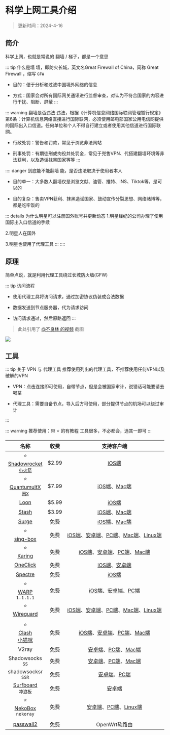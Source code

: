 # 科学上网工具介绍

> 更新时间：2024-4-16


## 简介

科学上网，也就是常说的 翻墙 / 梯子，都是一个意思


::: tip 什么是墙
墙，即防火长城，英文名Great Firewall of China，简称 Great Firewall ，缩写 `GFW`

* 目的：便于分析和过滤中国境外网络的信息

* 方式：国家会对所有国际网关通讯进行监督审查，对认为不符合国家的内容进行干扰、阻断、屏蔽
:::





::: warning 翻墙是否违法
违法，根据《计算机信息网络国际联网管理暂行规定》第6条：计算机信息网络直接进行国际联网，必须使用邮电部国家公用电信网提供的国际出入口信道。任何单位和个人不得自行建立或者使用其他信道进行国际联网。

* 行政处罚：警告和罚款，常见于浏览非法网站

* 刑事处罚：有期徒刑或拘役并处罚金，常见于兜售VPN、代搭建翻墙环境等非法获利，以及造谣抹黑国家等等
:::





:::: danger 到底能不能翻墙
能，是否违法取决于使用者本人

* 目的单一：大多数人翻墙仅是浏览文献、油管、推特、INS、Tiktok等，是可以的

* 目的复杂：售卖VPN获利、抹黑造谣国家、鼓动宣传分裂思想、网络赌博等，都是吃牢饭的

::: details 为什么明星可以注册国外账号并更新动态
1.明星经纪的公司办理了使用国际出入口信道的手续

2.明星人在国外

3.明星也使用了代理工具
:::
::::




## 原理

简单点说，就是利用代理工具绕过长城防火墙(GFW)

::: tip 访问流程
- 使用代理工具将访问请求，通过加密协议伪装成合法数据

- 数据发送到节点服务器，代为请求访问

- 访问请求通过，然后原路返回
:::


> 此处引用了 [@不良林 的视频](https://youtu.be/JfSJmPFiL_s?si=ZULTATzJN55H4on4) 截图


![](/proxy/proxy-01.png)



## 工具

::: tip 关于 VPN 与 代理工具
推荐使用列出的代理工具，不推荐使用任何VPN以及破解的VPN

* VPN：点击连接即可使用，自带节点，但是会被国家审计，说错话可能要请去喝茶

* 代理工具：需要自备节点，导入后方可使用，部分提供节点的机场可以绕过审计

:::



::: warning 推荐使用：带 ⭐ 的有教程
工具很多，不必都会，选其一即可
:::



| 名称 | 收费 | 支持客户端 |
|:-:|:-:|:-:|
| ⭐<br>[Shadowrocket<br>`小火箭`](./shadowrocket.md) | $2.99 | [iOS端](https://apps.apple.com/us/app/shadowrocket/id932747118) |
| ⭐<br>[QuantumultX<br>`圈X`](./quantumultX.md) | $7.99 | [iOS端](https://apps.apple.com/us/app/quantumult-x/id1443988620)、[Mac端](https://apps.apple.com/us/app/quantumult-x/id1443988620) |
| [Loon](https://nsloon.com/) | $5.99 | [iOS端](https://apps.apple.com/us/app/loon/id1373567447) |
| [Stash](https://stash.ws/) | $3.99 | [iOS端](https://apps.apple.com/us/app/stash-proxy-utility/id1596063349)、[Mac端](https://stash.ws/macos/pricing/) |
| [Surge](https://nssurge.com/) | 免费 | [iOS端](https://apps.apple.com/us/app/id1442620678)、[Mac端](https://nssurge.com/) |
| ⭐<br>[sing-box](./singbox.md) | 免费 |  [iOS端](https://apps.apple.com/us/app/sing-box/id6451272673)、[安卓端](https://github.com/SagerNet/sing-box/releases)、[PC端](https://github.com/SagerNet/sing-box/releases)、[Mac端](https://github.com/SagerNet/sing-box/releases)、[Linux端](https://github.com/SagerNet/sing-box/releases) |
| ⭐<br>[Karing](./Karing.md) | 免费 | [iOS端](https://apps.apple.com/us/app/karing/id6472431552)、[安卓端](https://github.com/KaringX/karing/releases)、[PC端](https://github.com/KaringX/karing/releases)、[Mac端](https://apps.apple.com/us/app/karing/id6472431552) |
| [OneClick](https://oneclick.earth/) | 免费 | [iOS端](https://apps.apple.com/us/app/id1545555197)、[安卓端](https://oneclick.earth/) |
| [Spectre](https://proxy.spectreapp.xyz/) | 免费 | [iOS端](https://apps.apple.com/app/spectre-vpn/id1508712998) |
| ⭐<br>[WARP](./warp.md)<br>`1.1.1.1` | 免费 | [iOS端](https://apps.apple.com/us/app/id1423538627)、[安卓端](https://one.one.one.one/zh-Hans/)、[PC端](https://one.one.one.one/zh-Hans/) | [Mac端](https://one.one.one.one/zh-Hans/)、[Linux端](https://one.one.one.one/zh-Hans/) |
| ⭐<br>[Wireguard](./wireguard.md) | 免费 | [iOS端](https://apps.apple.com/us/app/wireguard/id1441195209)、[安卓端](https://www.wireguard.com/install/)、[PC端](https://www.wireguard.com/install/)、[Mac端](https://apps.apple.com/us/app/wireguard/id1451685025)、[Linux端](https://www.wireguard.com/install/) |
| |
| ⭐<br>[Clash<br>小猫咪](./Clash.md) | 免费 | [iOS端](https://stash.ws/)、[安卓端](https://github.com/Yiov/Clash_For_Android/releases)、[PC端](https://github.com/Z-Siqi/Clash-for-Windows_Chinese/releases/tag/CFW)、[Mac端](./Clash.md#其他软件) |
| V2ray | 免费 | [安卓端](https://github.com/2dust/v2rayNG/releases)、[PC端](https://github.com/2dust/v2rayN/releases)、[Mac端](https://github.com/yanue/V2rayU/releases) |
| Shadowsocks<br>`SS` | 免费 | [安卓端](https://github.com/shadowsocks/shadowsocks-android/releases)、[PC端](https://github.com/shadowsocks/shadowsocks-windows/releases)、[Mac端](https://github.com/shadowsocks/ShadowsocksX-NG/releases/) |
| shadowsocksr<br>`SSR` | 免费 | [安卓端](https://github.com/shadowsocksrr/shadowsocksr-android/releases)、[PC端](https://github.com/shadowsocksr-rm/shadowsocksr-csharp/releases) |
| [Surfboard](https://getsurfboard.com/)<br>`冲浪板` | 免费 | [安卓端](https://github.com/getsurfboard/surfboard/releases/) |
| ⭐<br>[NekoBox](./NekoBox.md)<br>`nekoray` | 免费 | [安卓端](https://github.com/MatsuriDayo/NekoBoxForAndroid/releases)、[PC端](https://github.com/MatsuriDayo/nekoray/releases)、[Linux端](https://github.com/MatsuriDayo/nekoray/releases) |
| |
| [passwall2](https://github.com/xiaorouji/openwrt-passwall2/releases) | 免费 | OpenWrt软路由 |
